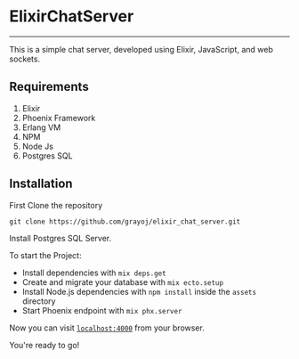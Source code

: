 # ElixirChatServer
****

This is a simple chat server, developed using Elixir, JavaScript, and web sockets.

## Requirements

1. Elixir
2. Phoenix Framework
3. Erlang VM
4. NPM 
5. Node Js
6. Postgres SQL

## Installation

First Clone the repository

```git clone https://github.com/grayoj/elixir_chat_server.git```

Install Postgres SQL Server. 

To start the Project:

  * Install dependencies with `mix deps.get`
  * Create and migrate your database with `mix ecto.setup`
  * Install Node.js dependencies with `npm install` inside the `assets` directory
  * Start Phoenix endpoint with `mix phx.server`

Now you can visit [`localhost:4000`](http://localhost:4000) from your browser.

You're ready to go!
